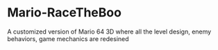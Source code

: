 # Mario-RaceTheBoo
A customized version of Mario 64 3D where all the level design, enemy behaviors, game mechanics are redesined
